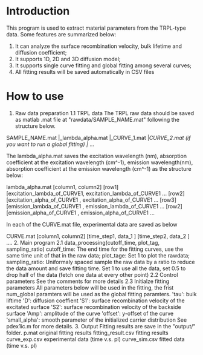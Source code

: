 # Introduction
This program is used to extract material parameters from the TRPL-type
data. Some features are summarized below:
1. It can analyze the surface recombination velocity, bulk 
   lifetime and diffusion coefficient;
2. It supports 1D, 2D and 3D diffusion model;
3. It supports single curve fitting and global fitting among several
curves;
4. All fitting results will be saved automatically in CSV files

# How to use
1. Raw data preparation
1.1 TRPL data
The TRPL raw data should be saved as matlab .mat file at "rawdata/SAMPLE_NAME.mat"
following the structure below.

 SAMPLE_NAME.mat
            |_lambda_alpha.mat
            |_CURVE_1.mat
            |_CURVE_2.mat (if you want to run a global fitting)
            |_ ...

The lambda_alpha.mat saves the excitation wavelength (nm), absorption
coefficient at the excitation wavelength (cm^-1), emission wavelength(nm), 
absorption coefficient at the emission wavelength (cm^-1) as the structure 
below:

lambda_alpha.mat
          [column1,    column2]
[row1]    [excitation_lambda_of_CURVE1, excitation_lambda_of_CURVE1 ...
[row2]    [excitation_alpha_of_CURVE1 , excitation_alpha_of_CURVE1  ...
[row3]    [emission_lambda_of_CURVE1  , emission_lambda_of_CURVE1   ...
[row2]    [emission_alpha_of_CURVE1   , emission_alpha_of_CURVE1    ...

In each of the CURVE.mat file, experimental data are saved as below

CURVE.mat
      [column1,    column2]
      [time_step1, data_1 ]
      [time_step2, data_2 ]
      ....
2. Main program
2.1 data_processing(cutoff_time, plot_tag, sampling_ratio)
      cutoff_time: The end time for the fitting curves, use the same time
      unit of that in the raw data;
      plot_tage: Set 1 to plot the rawdata;
      sampling_ratio: Uniformaly spaced sample the raw data by a ratio to
                      reduce the data amount and save fitting time. 
                      Set 1 to use all the data, set 0.5 to drop half of 
                      the data (fetch one data at every other point)
2.2 Control parameters
    See the comments for more details
2.3 Initialze fitting parameters
    All parameters below will be used in the fitting, the frist num_global 
    paramters will be used as the global fitting paramters.
      'tau': bulk liftime
      'D': diffusion coeffient
      'S1': surface recombination velocity of the excitated surface
      'S2': surface recombination velocity of the backside surface
      'Amp': amplitude of the curve
      'offset': y-offset of the curve
      'small_alpha': smooth parameter of the initialized carrier distribution
                     See pdex1ic.m for more details.
3. Output
Fitting results are save in the "output/" folder.
p.mat                     original fitting results
fitting_result.csv        fitting results
curve_exp.csv             experimental data (time v.s. pl)
curve_sim.csv             fitted data       (time v.s. pl)
